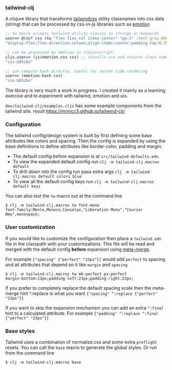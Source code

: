### tailwind-clj

A clojure library that transforms [tailwindcss](https://tailwindcss.com/) 
utility classnames into css data (string) that can be processed by 
css-in-js libraries such as [emotion](https://emotion.sh/docs/introduction)

```clojure
;; tw macro accepts tailwind utility classes as strings or keywords
user=> @(def css (tw "flex flex-col items-center" "py-3" :text-gray-800))
"display:flex;flex-direction:column;align-items:center;padding-top:0.75rem;padding-bottom:0.75rem;color:#2d3748;"

;; can be processed by emotion in clojurescript
cljs.user=> (js/emotion.css css) ;; installs css and returns class name
"css-b85zbn"

;; can compute hash directly. useful for server side rendering
user=> (emotion-hash css)
"css-b85zbn"
```

The library is very much a work in progress. I created it mainly as a learning
exercise and to experiment with tailwind, emotion and uix.

`dev/tailwind-clj/examples.cljs` has some example components from the tailwind
site. result https://mrmcc3.github.io/tailwind-clj/

### Configuration

The tailwind config/design system is built by first defining some base attributes 
like colors and spacing. Then the config is expanded by using the base definitions 
to define attributes like border-color, padding and margin.

* The default config before expansion is at `src/tailwind-defaults.edn`.
* To view the expanded default config run `clj -m tailwind-clj.macros default`
* To drill down into the config run pass extra args `clj -m tailwind-clj.macros default colors blue`
* To view all the default config keys run `clj -m tailwind-clj.macros default keys`

You can also test the `tw` macro out at the command line

```
$ clj -m tailwind-clj.macros tw font-mono
font-family:Menlo,Monaco,Consolas,"Liberation Mono","Courier New",monospace;
```

### User customization

If you would like to customize the configuration then place a `tailwind.edn`
file in the classpath with your customizations. This file will be read and
merged with the default config **before** expansion using 
[meta-merge](https://github.com/weavejester/meta-merge). 

For example `{"spacing" {"perfect" "23px"}}` would add `perfect` to spacing
and all attributes that depend on it like `margin` and `spacing`

```
$ clj -m tailwind-clj.macros tw mb-perfect px-perfect
margin-bottom:23px;padding-left:23px;padding-right:23px;
```

If you prefer to completely replace the default spacing scale then the
meta-merge hint ^:replace is what you want 
`{"spacing" ^:replace {"perfect" "23px"}}`

If you want to skip the expansion mechanism you can add an extra `^:final` 
hint to a calculated attribute. For example
`{"padding" ^:replace ^:final {"perfect" "23px"}}`

### Base styles

Tailwind uses a combination of normalize.css and some extra 
`preflight` resets. You can call the `base` macro to generate
the global styles. Or run from the command line
```
$ clj -m tailwind-clj.macros base
```
